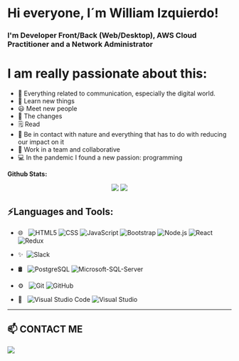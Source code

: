 <!-- <p align='center'>
    <img src='cerebro.png' />
</p> -->

# Hi everyone, I´m William Izquierdo!
### I'm Developer Front/Back (Web/Desktop), AWS Cloud Practitioner and a Network Administrator 

# I am really passionate about this:
- 💬 Everything related to communication, especially the digital world.
- 🎯 Learn new things
- 😃 Meet new people
- 🚀 The changes
- 🗒 Read
- 🌱 Be in contact with nature and everything that has to do with reducing our impact on it
- 👯 Work in a team and collaborative
- 💻 In the pandemic I found a new passion: programming



**Github Stats:**

<p align="center">

  <img src="https://github-readme-stats.vercel.app/api?username=izquierdowaws&hide=stars&show_icons=true&theme=dracula&line_height=32">
  <img src="https://github-readme-stats.vercel.app/api/top-langs/?username=izquierdowaws&count_private=true&theme=dracula">

</p>


## ⚡Languages and Tools:

- 🌐 &nbsp;
  ![HTML5](https://img.shields.io/badge/-HTML5-333333?style=flat&logo=HTML5)
  ![CSS](https://img.shields.io/badge/-CSS-333333?style=flat&logo=CSS3&logoColor=1572B6)
  ![JavaScript](https://img.shields.io/badge/-JavaScript-333333?style=flat&logo=javascript)
  ![Bootstrap](https://img.shields.io/badge/-Bootstrap-333333?style=flat&logo=bootstrap&logoColor=563D7C)
  ![Node.js](https://img.shields.io/badge/-Node.js-333333?style=flat&logo=node.js)
  ![React](https://img.shields.io/badge/-React-333333?style=flat&logo=react)
  ![Redux](https://img.shields.io/badge/-Redux-333333?style=flat&logo=Redux)
  
- ✨&nbsp;
  ![Slack](https://img.shields.io/badge/-Slack-333333?style=flat&logo=Slack)
      
- 🛢 &nbsp;
  ![PostgreSQL](https://img.shields.io/badge/-PostgreSQL-333333?style=flat&logo=PostgreSQL)
  ![Microsoft-SQL-Server](https://img.shields.io/badge/-MicrosoftSQLServer-333333?style=flat&logo=Microsoft-SQL-Server)
  
- ⚙️ &nbsp;
  ![Git](https://img.shields.io/badge/-Git-333333?style=flat&logo=git)
  ![GitHub](https://img.shields.io/badge/-GitHub-333333?style=flat&logo=github)
  
- 🔧 &nbsp;
  ![Visual Studio Code](https://img.shields.io/badge/-Visual%20Studio%20Code-333333?style=flat&logo=visual-studio-code&logoColor=007ACC)
  ![Visual Studio](https://img.shields.io/badge/-VisualStudio-333333?style=flat&logo=Visual-Studio)

___________________________________________

## 📫 CONTACT ME

<a target="_blank" href="mailto:izquierdowaws@gmail.com"><img src="https://img.shields.io/badge/-Gmail-D14836?style=for-the-badge&logo=Gmail&logoColor=white"></img></a>
